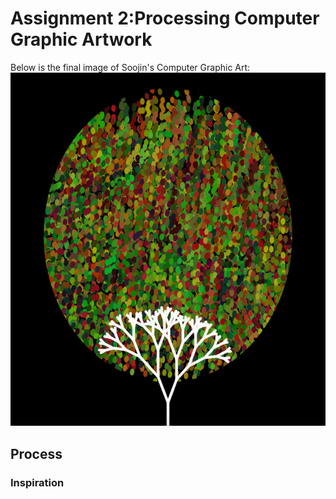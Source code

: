 # Assignment 2:Processing Computer Graphic Artwork 


Below is the final image of Soojin's Computer Graphic Art: 
![](Images/computerGraphicArt.png)



## Process 

### Inspiration
